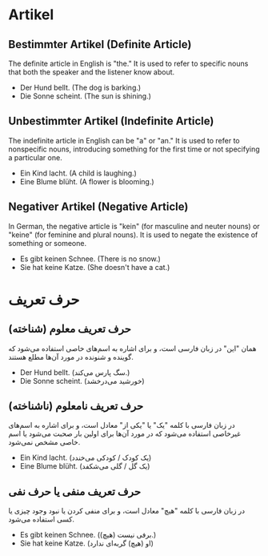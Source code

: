 # Artikel

## Bestimmter Artikel (Definite Article)
The definite article in English is "the." It is used to refer to specific nouns that both the speaker and the listener know about.

- Der Hund bellt. (The dog is barking.)
- Die Sonne scheint. (The sun is shining.)

## Unbestimmter Artikel (Indefinite Article)
The indefinite article in English can be "a" or "an." It is used to refer to nonspecific nouns, introducing something for the first time or not specifying a particular one.

- Ein Kind lacht. (A child is laughing.)
- Eine Blume blüht. (A flower is blooming.)

## Negativer Artikel (Negative Article)
In German, the negative article is "kein" (for masculine and neuter nouns) or "keine" (for feminine and plural nouns). It is used to negate the existence of something or someone.

- Es gibt keinen Schnee. (There is no snow.)
- Sie hat keine Katze. (She doesn't have a cat.)
# حرف تعریف

## حرف تعریف معلوم (شناخته)
همان "این" در زبان فارسی است، و برای اشاره به اسم‌های خاصی استفاده می‌شود که گوینده و شنونده در مورد آن‌ها مطلع هستند.

- Der Hund bellt. (سگ پارس می‌کند.)
- Die Sonne scheint. (خورشید می‌درخشد)

## حرف تعریف نامعلوم (ناشناخته)
در زبان فارسی با کلمه "یک" یا "یکی از" معادل است، و برای اشاره به اسم‌های غیرخاصی استفاده می‌شود که در مورد آن‌ها برای اولین بار صحبت می‌شود یا اسم خاصی مشخص نمی‌شود.

- Ein Kind lacht. (یک کودک / کودکی می‌خندد)
- Eine Blume blüht. (یک گل / گلی می‌شکفد)

## حرف تعریف منفی یا حرف نفی
در زبان فارسی با کلمه "هیچ" معادل است، و برای منفی کردن یا نبود وجود چیزی یا کسی استفاده می‌شود.
- Es gibt keinen Schnee. ((هیچ) برفی نیست.)
- Sie hat keine Katze. (او (هیچ) گربه‌ای ندارد)
